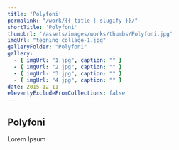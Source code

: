 ```yaml
---
title: 'Polyfoni'
permalink: "/work/{{ title | slugify }}/"
shortTitle: 'Polyfoni'
thumbUrl: '/assets/images/works/thumbs/Polyfoni.jpg'
imgUrl: "tegning_collage-1.jpg"
galleryFolder: "Polyfoni"
gallery:
  - { imgUrl: "1.jpg", caption: "" }
  - { imgUrl: "2.jpg", caption: "" }
  - { imgUrl: "3.jpg", caption: "" }
  - { imgUrl: "4.jpg", caption: "" }  
date: 2015-12-11
eleventyExcludeFromCollections: false
---
```



<h2>Polyfoni</h2>
<p>Lorem Ipsum</p>